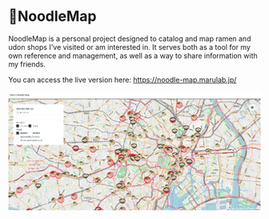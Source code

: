 # 🍜NoodleMap

NoodleMap is a personal project designed to catalog and map ramen and udon shops I've visited or am interested in. It
serves both as a tool for my own reference and management, as well as a way to share information with my friends.

You can access the live version here: https://noodle-map.marulab.jp/

![img.png](img.png)
